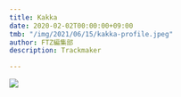 ```yaml
---
title: Kakka
date: 2020-02-02T00:00:00+09:00
tmb: "/img/2021/06/15/kakka-profile.jpeg"
author: FTZ編集部
description: Trackmaker

---
```

![](/img/2021/06/15/kakka-profile.jpeg)
